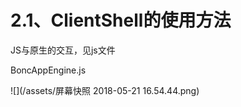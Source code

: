 # **2.1、ClientShell的使用方法**

JS与原生的交互，见js文件

BoncAppEngine.js

![](/assets/屏幕快照 2018-05-21 16.54.44.png)



